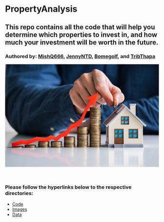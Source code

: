 # PropertyAnalysis

## This repo contains all the code that will help you determine which properties to invest in, and how much your investment will be worth in the future.
### Authored by: [MishQ666](https://github.com/MishQ666), [JennyNTD](https://github.com/jennyntd), [Bomegolf](https://github.com/Bomegolf), and [TribThapa](https://github.com/TribThapa)

<p align="center">
    <img src="/Images/InvProp.jpg" width="1500">
</p>


<p>&nbsp;</p>

### Please follow the hyperlinks below to the respective directories:

- [Code](https://github.com/TribThapa/PropertyAnalysis/tree/main/Code)
- [Images](https://github.com/TribThapa/PropertyAnalysis/tree/main/Images)
- [Data](https://github.com/TribThapa/PropertyAnalysis/tree/main/data)
